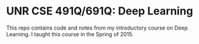 UNR CSE 491Q/691Q: Deep Learning
================================

This repo contains code and notes from my introductory course on Deep
Learning. I taught this course in the Spring of 2015.

